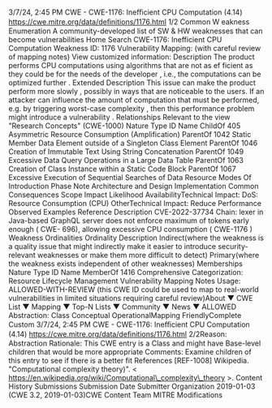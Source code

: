 3/7/24, 2:45 PM CWE - CWE-1176: Ineﬃcient CPU Computation (4.14)
https://cwe.mitre.org/data/deﬁnitions/1176.html 1/2
Common W eakness Enumeration
A community-developed list of SW & HW weaknesses that can become
vulnerabilities
Home Search
CWE-1176: Inefficient CPU Computation
Weakness ID: 1176
Vulnerability Mapping: (with careful review of mapping notes)
View customized information:
 Description
The product performs CPU computations using algorithms that are not as ef ficient as they could be for the needs of the developer ,
i.e., the computations can be optimized further .
 Extended Description
This issue can make the product perform more slowly , possibly in ways that are noticeable to the users. If an attacker can influence
the amount of computation that must be performed, e.g. by triggering worst-case complexity , then this performance problem might
introduce a vulnerability .
 Relationships
 Relevant to the view "Research Concepts" (CWE-1000)
Nature Type ID Name
ChildOf 405 Asymmetric Resource Consumption (Amplification)
ParentOf 1042 Static Member Data Element outside of a Singleton Class Element
ParentOf 1046 Creation of Immutable Text Using String Concatenation
ParentOf 1049 Excessive Data Query Operations in a Large Data Table
ParentOf 1063 Creation of Class Instance within a Static Code Block
ParentOf 1067 Excessive Execution of Sequential Searches of Data Resource
 Modes Of Introduction
Phase Note
Architecture and Design
Implementation
 Common Consequences
Scope Impact Likelihood
AvailabilityTechnical Impact: DoS: Resource Consumption (CPU)
OtherTechnical Impact: Reduce Performance
 Observed Examples
Reference Description
CVE-2022-37734 Chain: lexer in Java-based GraphQL server does not enforce maximum of tokens early enough ( CWE-
696), allowing excessive CPU consumption ( CWE-1176 )
 Weakness Ordinalities
Ordinality Description
Indirect(where the weakness is a quality issue that might indirectly make it easier to introduce security-relevant weaknesses or make
them more difficult to detect)
Primary(where the weakness exists independent of other weaknesses)
 Memberships
Nature Type ID Name
MemberOf 1416 Comprehensive Categorization: Resource Lifecycle Management
 Vulnerability Mapping Notes
Usage: ALLOWED-WITH-REVIEW
(this CWE ID could be used to map to real-world vulnerabilities in limited situations requiring careful review)About ▼ CWE List ▼ Mapping ▼ Top-N Lists ▼ Community ▼ News ▼
ALLOWED
Abstraction: Class
Conceptual OperationalMapping
FriendlyComplete Custom
3/7/24, 2:45 PM CWE - CWE-1176: Ineﬃcient CPU Computation (4.14)
https://cwe.mitre.org/data/deﬁnitions/1176.html 2/2Reason: Abstraction
Rationale:
This CWE entry is a Class and might have Base-level children that would be more appropriate
Comments:
Examine children of this entry to see if there is a better fit
 References
[REF-1008] Wikipedia. "Computational complexity theory)". < https://en.wikipedia.org/wiki/Computational\_complexity\_theory >.
 Content History
 Submissions
Submission Date Submitter Organization
2019-01-03
(CWE 3.2, 2019-01-03)CWE Content Team MITRE
 Modifications